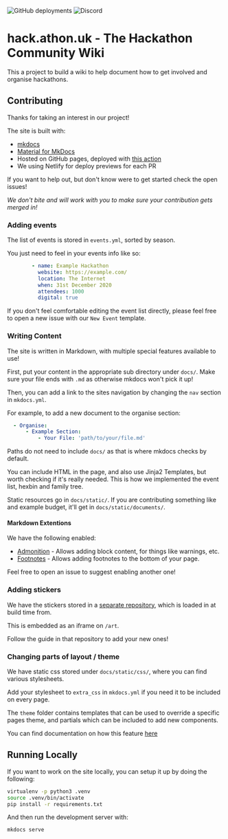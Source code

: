 ![GitHub deployments](https://img.shields.io/github/deployments/Hackathons-UK/wiki/github-pages)
![Discord](https://img.shields.io/discord/674054580270661672)

# hack.athon.uk - The Hackathon Community Wiki

This a project to build a wiki to help document how to get involved and organise
hackathons.

## Contributing

Thanks for taking an interest in our project!

The site is built with:

* [mkdocs](https://www.mkdocs.org/)
* [Material for MkDocs](https://squidfunk.github.io/mkdocs-material/)
* Hosted on GitHub pages, deployed with [this action](https://github.com/Hackathons-UK/wiki/blob/master/.github/workflows/deploy.yml)
* We using Netlify for deploy previews for each PR

If you want to help out, but don't know were to get started check the open
issues!

*We don't bite and will work with you to make sure your contribution gets merged
in!*

### Adding events

The list of events is stored in `events.yml`, sorted by season.

You just need to feel in your events info like so:

```yaml
        - name: Example Hackathon
          website: https://example.com/
          location: The Internet
          when: 31st December 2020
          attendees: 1000
          digital: true
```

If you don't feel comfortable editing the event list directly, please feel free
to open a new issue with our `New Event` template.

### Writing Content

The site is written in Markdown, with multiple special features available to use!

First, put your content in the appropriate sub directory under `docs/`. Make
sure your file ends with `.md` as otherwise mkdocs won't pick it up!

Then, you can add a link to the sites navigation by changing the `nav` section
in `mkdocs.yml`.

For example, to add a new document to the organise section:

```yaml
  - Organise:
      - Example Section:
          - Your File: 'path/to/your/file.md'
```

Paths do not need to include `docs/` as that is where mkdocs checks by default.

You can include HTML in the page, and also use Jinja2 Templates, but worth
checking if it's really needed. This is how we implemented the event list,
hexbin and family tree.

Static resources go in `docs/static/`. If you are contributing something like
and example budget, it'll get in `docs/static/documents/`.

#### Markdown Extentions

We have the following enabled:

* [Admonition](https://squidfunk.github.io/mkdocs-material/extensions/admonition/) - Allows adding block content, for things like warnings, etc.
* [Footnotes](https://squidfunk.github.io/mkdocs-material/extensions/footnotes/) - Allows adding footnotes to the bottom of your page.

Feel free to open an issue to suggest enabling another one!

### Adding stickers

We have the stickers stored in a [separate repository](https://github.com/Hackathons-UK/hexbin),
which is loaded in at build time from.

This is embedded as an iframe on `/art`.

Follow the guide in that repository to add your new ones!

### Changing parts of layout / theme

We have static css stored under `docs/static/css/`, where you can find various
stylesheets.

Add your stylesheet to `extra_css` in `mkdocs.yml` if you need it to be
included on every page.

The `theme` folder contains templates that can be used to override a specific
pages theme, and partials which can be included to add new components.

You can find documentation on how this feature [here](https://squidfunk.github.io/mkdocs-material/customization/)

## Running Locally

If you want to work on the site locally, you can setup it up by doing the
following:

```bash
virtualenv -p python3 .venv
source .venv/bin/activate
pip install -r requirements.txt
```

And then run the development server with:

```bash
mkdocs serve
```
